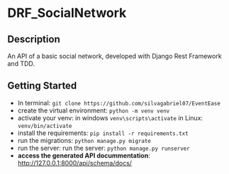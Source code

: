 # DRF_SocialNetwork

## Description
An API of a basic social network, developed with Django Rest Framework and TDD.

## Getting Started
- In terminal: `git clone https://github.com/silvagabriel07/EventEase`
- create the virtual environment: `python -m venv venv`
- activate your venv: in windows `venv\scripts\activate` in Linux: `venv/bin/activate`
- install the requirements: `pip install -r requirements.txt`
- run the migrations: `python manage.py migrate`
- run the server: run the server: `python manage.py runserver`
- **access the generated API docummentation**: http://127.0.0.1:8000/api/schema/docs/ 

